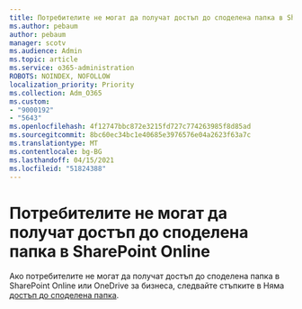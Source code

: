 ```yaml
---
title: Потребителите не могат да получат достъп до споделена папка в SharePoint Online
ms.author: pebaum
author: pebaum
manager: scotv
ms.audience: Admin
ms.topic: article
ms.service: o365-administration
ROBOTS: NOINDEX, NOFOLLOW
localization_priority: Priority
ms.collection: Adm_O365
ms.custom:
- "9000192"
- "5643"
ms.openlocfilehash: 4f12747bbc872e3215fd727c774263985f8d85ad
ms.sourcegitcommit: 8bc60ec34bc1e40685e3976576e04a2623f63a7c
ms.translationtype: MT
ms.contentlocale: bg-BG
ms.lasthandoff: 04/15/2021
ms.locfileid: "51824388"
---
```

# <a name="users-cant-access-a-shared-folder-in-sharepoint-online"></a>Потребителите не могат да получат достъп до споделена папка в SharePoint Online

Ако потребителите не могат да получат достъп до споделена папка в SharePoint Online или OneDrive за бизнеса, следвайте стъпките в Няма [достъп до споделена папка](https://docs.microsoft.com/sharepoint/troubleshoot/sharing-and-permissions/cannot-access-shared-folder).
